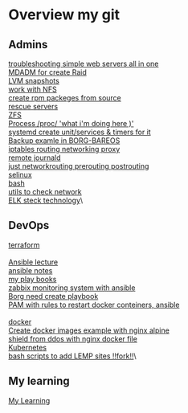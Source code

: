 # Overview my git

## Admins
[troubleshooting simple web servers all in one](https://github.com/Kuzminih/Troubleshooting)\
[MDADM for create Raid](https://github.com/Kuzminih/AdminLinuxOtus/tree/master/02-mdadm#%D1%83%D1%81%D1%82%D0%B0%D0%BD%D0%B0%D0%B2%D0%BB%D0%B8%D0%B2%D0%B0%D0%B5%D0%BC-%D0%BF%D0%BE)\
[LVM snapshots](https://github.com/Kuzminih/AdminLinuxOtus/tree/master/03-FS_lvm#%D1%80%D0%B0%D0%B1%D0%BE%D1%82%D0%B0-%D1%81-lvm-%D1%81%D0%BE%D0%B7%D0%B4%D0%B0%D0%BD%D0%B8%D0%B5-snapshot-%D0%B2%D0%BE%D1%81%D1%82%D0%B0%D0%BD%D0%BE%D0%B2%D0%BB%D0%B5%D0%BD%D0%B8%D0%B5-%D1%82%D0%BE%D0%BC%D0%B0-%D1%87%D0%B5%D1%80%D0%B5%D0%B7-%D1%81%D0%BD%D0%B8%D0%BC%D0%BE%D0%BA-%D1%8D%D0%BA%D1%80%D0%B0%D0%BD%D0%B0)\
[work with NFS](https://github.com/Kuzminih/AdminLinuxOtus/tree/master/04-NFS#%D1%83%D1%81%D1%82%D0%B0%D0%BD%D0%BE%D0%B2%D0%BA%D0%B0-%D1%81%D0%B5%D1%80%D0%B2%D0%B5%D1%80%D0%B0-%D0%B8-%D0%BA%D0%BB%D0%B8%D0%B5%D0%BD%D1%82%D0%B0-network-file-system-nfs)\
[create rpm packeges from source](https://github.com/Kuzminih/AdminLinuxOtus/tree/master/05-rpm#%D1%83%D0%BF%D1%80%D0%B0%D0%B2%D0%BB%D0%B5%D0%BD%D0%B8%D0%B5-%D0%BF%D0%B0%D0%BA%D0%B5%D1%82%D0%B0%D0%BC%D0%B8-rpm-%D1%81%D0%BE%D0%B7%D0%B4%D0%B0%D0%BD%D0%B8%D0%B5-%D1%81%D0%B2%D0%BE%D0%B5%D0%B3%D0%BE-%D0%BF%D0%B0%D0%BA%D0%B5%D1%82%D0%B0-%D0%B8%D0%B7-src)\
[rescue servers](https://github.com/Kuzminih/AdminLinuxOtus/tree/master/06-root#%D1%81%D0%B1%D1%80%D0%BE%D1%81-%D0%BF%D0%B0%D1%80%D0%BE%D0%BB%D1%8F-%D0%B8-%D0%B4%D0%BE%D1%81%D1%82%D1%83-%D0%BA-%D1%85%D0%BE%D1%81%D1%82%D1%83-%D0%BF%D0%BE%D0%B4-%D1%83%D0%BF%D1%80%D0%B0%D0%B2%D0%BB%D0%B5%D0%BD%D0%B8%D0%B5-linux)\
[ZFS](https://github.com/Kuzminih/AdminLinuxOtus/tree/master/08-zfs#%D1%82%D1%80%D0%B5%D0%B1%D0%BE%D0%B2%D0%B0%D0%BD%D0%B8%D1%8F-%D0%B4%D0%BB%D1%8F-%D1%83%D1%81%D1%82%D0%B0%D0%BD%D0%BE%D0%B2%D0%BA%D0%B8-zfs)\
[Process /proc/ 'what i'm doing here )'](https://github.com/Kuzminih/AdminLinuxOtus/tree/master/09-procceses#%D0%BF%D1%80%D0%BE%D1%86%D0%B5%D1%81%D1%81%D1%8B)\
[systemd create unit/services & timers for it](https://github.com/Kuzminih/AdminLinuxOtus/tree/master/10-systemd#%D1%80%D0%B0%D0%B1%D0%BE%D1%82%D0%B0-%D1%81-%D0%BC%D0%BE%D0%B4%D1%83%D0%BB%D1%8F%D0%BC%D0%B8-%D0%B2-systemd)\
[Backup examle in BORG-BAREOS](https://github.com/Kuzminih/AdminLinuxOtus/tree/master/backup#%D1%81%D0%BE%D0%B7%D0%B4%D0%B0%D0%BD%D0%B8%D0%B5-%D1%81%D0%B8%D1%81%D1%82%D0%B5%D0%BC%D1%8B)\
[iptables routing networking proxy](https://github.com/Kuzminih/AdminLinuxOtus/tree/master/iptables#%D0%B7%D0%B0%D0%B4%D0%B0%D0%BD%D0%B8%D0%B5)\
[remote journald](https://github.com/Kuzminih/AdminLinuxOtus/blob/master/logs/logs.md#localhost)\
[just networkrouting prerouting postrouting](https://github.com/Kuzminih/AdminLinuxOtus/tree/master/network#1-%D1%82%D0%B5%D0%BE%D1%80%D0%B5%D1%82%D0%B8%D1%87%D0%B5%D1%81%D0%BA%D0%B0%D1%8F-%D1%87%D0%B0%D1%81%D1%82%D1%8C)\
[selinux](https://github.com/Kuzminih/AdminLinuxOtus/tree/master/selinux#%D0%B7%D0%B0%D0%B4%D0%B0%D0%BD%D0%B8%D0%B5-1)\
[bash](https://gist.github.com/Kuzminih/0e8fd2ca94245e754cdae31712d15daf)\
[utils to check network](https://github.com/Kuzminih/vagrant_new/tree/main/net)\
[ELK steck technology](https://github.com/Kuzminih/ELK/blob/main/README.md#elk)\
## DevOps
[terraform](https://github.com/Kuzminih/terraform)\
\
[Ansible lecture](https://github.com/Kuzminih/vagrant_new/tree/main/stands-ansible-master)\
[ansible notes](https://github.com/Kuzminih/ansible-v2)\
[my play books](https://github.com/Kuzminih/Ansible_play_books)\
[zabbix monitoring system with ansible](https://github.com/Kuzminih/vagrant_new/tree/main/monitoring)\
[Borg need  create playbook](https://github.com/Kuzminih/vagrant_new/tree/main/backup/otus-linux-2-17)\
[PAM with rules to restart docker conteiners, ansible](https://github.com/Kuzminih/otus-linux-1-9)\
\
[docker](https://github.com/Kuzminih/docker)\
[Create docker images example with nginx alpine](https://github.com/Kuzminih/vagrant_new/tree/main/otus-linux-2-11)\
[shield from ddos with nginx docker file](https://github.com/Kuzminih/vagrant_new/tree/main/otus-linux-3-28)\
[Kubernetes](https://github.com/Kuzminih/kubernetes#kubernetes)
\
[bash scripts to add LEMP sites !!fork!!](https://github.com/Kuzminih/create-lemp-site)\

## My learning 
[My Learning](https://github.com/Kuzminih/MyLerning)






